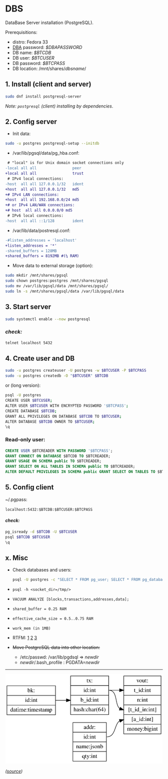 # DBS
DataBase Server installation (PostgreSQL).

Prerequisitions:

- distro: Fedora 33
- [DBA](https://en.wikipedia.org/wiki/Database_administrator) password: _$DBAPASSWORD_
- DB name: _$BTCDB_
- DB user: _$BTCUSER_
- DB password: _$BTCPASS_
- DB location: /mnt/shares/_dbsname_/

## 1. Install (client and server)

```bash
sudo dnf install postgresql-server
```

_Note: `postgresql` (client) installing by dependencies_.

## 2. Config server

- Init data:

```bash
sudo -u postgres postgresql-setup --initdb
```

- /var/lib/pgsql/data/pg_hba.conf:

```diff
 # "local" is for Unix domain socket connections only
-local all all                peer
+local all all                trust
 # IPv4 local connections:
-host  all all 127.0.0.1/32   ident
+host  all all 127.0.0.1/32   md5
+# IPv4 LAN connections:
+host  all all 192.168.0.0/24 md5
+# or IPv4 LAN/WAN connections:
+# host  all all 0.0.0.0/0 md5
 # IPv6 local connections:
-host  all all ::1/128        ident
```

- /var/lib/data/postresql.conf:

```diff
-#listen_addresses = 'localhost'
+listen_addresses = '*'
-shared_buffers = 128MB
+shared_buffers = 8192MB #(¼ RAM)
```


- Move data to external storage (option):

```bash
sudo mkdir /mnt/shares/pgsql
sudo chown postgres:postgres /mnt/shares/pgsql
sudo mv /var/lib/pgsql/data /mnt/shares/pgsql/
sudo ln -s /mnt/shares/pgsql/data /var/lib/pgsql/data
```

## 3. Start server

```bash
sudo systemctl enable --now postgresql
```

### _check:_

```bash
telnet localhost 5432
```

## 4. Create user and DB

```bash
sudo -u postgres createuser -U postgres -w $BTCUSER -P $BTCPASS
sudo -u postgres createdb -O "$BTCUSER" $BTCDB
```

or (long version):

```bash
psql -U postgres
CREATE USER $BTCUSER;
ALTER USER $BTCUSER WITH ENCRYPTED PASSWORD '$BTCPASS';
CREATE DATABASE $BTCDB;
GRANT ALL PRIVILEGES ON DATABASE $BTCDB TO $BTCUSER;
ALTER DATABASE $BTCDB OWNER TO $BTCUSER;
\q
```

### Read-only user:

```sql
CREATE USER $BTCREADER WITH PASSWORD '$BTCPASS';
GRANT CONNECT ON DATABASE $BTCDB TO $BTCREADER;
GRANT USAGE ON SCHEMA public TO $BTCREADER;
GRANT SELECT ON ALL TABLES IN SCHEMA public TO $BTCREADER;
ALTER DEFAULT PRIVILEGES IN SCHEMA public GRANT SELECT ON TABLES TO $BTCREADER;
```

## 5. Config client

~/.pgpass:

```localhost:5432:$BTCDB:$BTCUSER:$BTCPASS```

#### _check:_

```bash
pg_isready -d $BTCDB -U $BTCUSER
psql $BTCDB $BTCUSER
\q
```

## x. Misc

- Check databases and users:

   ```bash
   psql -U postgres -c "SELECT * FROM pg_user; SELECT * FROM pg_database;"
   ```
- `psql -h <socket_dir=/tmp/>`
- `VACUUM ANALYZE [blocks,transactions,addresses,data];`
- `shared_buffer = 0.25 RAM`
- `effective_cache_size = 0.5..0.75 RAM`
- `work_mem (in 1MB)`
- RTFM:
  [1](https://linux-notes.org/ustanovka-postgresql-centos-red-hat-fedora/)
  [2](https://www.digitalocean.com/community/tutorials/how-to-install-and-use-postgresql-on-ubuntu-18-04-ru)
  [3](http://r00ssyp.blogspot.com/2017/03/postgresql-9.html)

- ~~Move PostgreSQL data into other location:~~
  - /etc/passwd: /var/lib/pgdsql => *newdir*
  - *newdir*/.bash_profile : PGDATA=*newdir*

----
![DB scheme](DB.svg)

_([source](DB.dot))_
